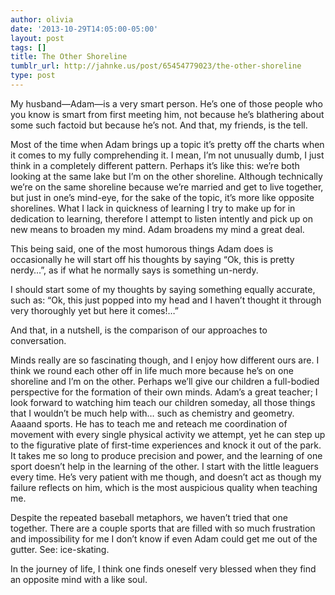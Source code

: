 ```yaml
---
author: olivia
date: '2013-10-29T14:05:00-05:00'
layout: post
tags: []
title: The Other Shoreline
tumblr_url: http://jahnke.us/post/65454779023/the-other-shoreline
type: post
---
```


My husband—Adam—is a very smart person. He’s one of those people who you know is smart from first meeting him, not because he’s blathering about some such factoid but because he’s not. And that, my friends, is the tell. 

Most of the time when Adam brings up a topic it’s pretty off the charts when it comes to my fully comprehending it. I mean, I’m not unusually dumb, I just think in a completely different pattern. Perhaps it’s like this: we’re both looking at the same lake but I’m on the other shoreline. Although technically we’re on the same shoreline because we’re married and get to live together, but just in one’s mind-eye, for the sake of the topic, it’s more like opposite shorelines. What I lack in quickness of learning I try to make up for in dedication to learning, therefore I attempt to listen intently and pick up on new means to broaden my mind. Adam broadens my mind a great deal. 

This being said, one of the most humorous things Adam does is occasionally he will start off his thoughts by saying “Ok, this is pretty nerdy…”, as if what he normally says is something un-nerdy. 

I should start some of my thoughts by saying something equally accurate, such as: “Ok, this just popped into my head and I haven’t thought it through very thoroughly yet but here it comes!…” 

And that, in a nutshell, is the comparison of our approaches to conversation.

Minds really are so fascinating though, and I enjoy how different ours are. I think we round each other off in life much more because he’s on one shoreline and I’m on the other. Perhaps we’ll give our children a full-bodied perspective for the formation of their own minds. Adam’s a great teacher; I look forward to watching him teach our children someday, all those things that I wouldn’t be much help with… such as chemistry and geometry. Aaaand sports. He has to teach me and reteach me coordination of movement with every single physical activity we attempt, yet he can step up to the figurative plate of first-time experiences and knock it out of the park. It takes me so long to produce precision and power, and the learning of one sport doesn’t help in the learning of the other. I start with the little leaguers every time. He’s very patient with me though, and doesn’t act as though my failure reflects on him, which is the most auspicious quality when teaching me. 

Despite the repeated baseball metaphors, we haven’t tried that one together. There are a couple sports that are filled with so much frustration and impossibility for me I don’t know if even Adam could get me out of the gutter. See: ice-skating.

In the journey of life, I think one finds oneself very blessed when they find an opposite mind with a like soul. 
